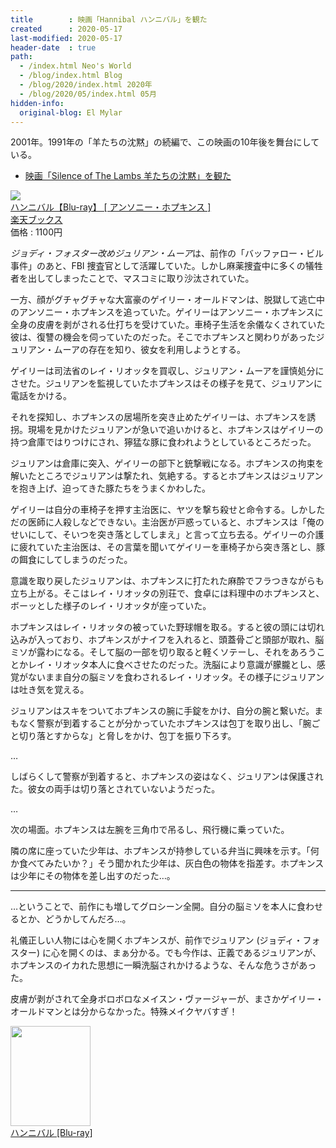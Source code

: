 ```yaml
---
title        : 映画「Hannibal ハンニバル」を観た
created      : 2020-05-17
last-modified: 2020-05-17
header-date  : true
path:
  - /index.html Neo's World
  - /blog/index.html Blog
  - /blog/2020/index.html 2020年
  - /blog/2020/05/index.html 05月
hidden-info:
  original-blog: El Mylar
---
```


2001年。1991年の「羊たちの沈黙」の続編で、この映画の10年後を舞台にしている。

- [映画「Silence of The Lambs 羊たちの沈黙」を観た](07-01.html)

<div class="ad-rakuten">
  <div class="ad-rakuten-image">
    <a href="https://hb.afl.rakuten.co.jp/hgc/g00q0722.waxyc9ff.g00q0722.waxyd017/?pc=https%3A%2F%2Fitem.rakuten.co.jp%2Fbook%2F14463715%2F&amp;m=http%3A%2F%2Fm.rakuten.co.jp%2Fbook%2Fi%2F18204560%2F">
      <img src="https://thumbnail.image.rakuten.co.jp/@0_mall/book/cabinet/6277/4988102446277.jpg?_ex=128x128">
    </a>
  </div>
  <div class="ad-rakuten-info">
    <div class="ad-rakuten-title">
      <a href="https://hb.afl.rakuten.co.jp/hgc/g00q0722.waxyc9ff.g00q0722.waxyd017/?pc=https%3A%2F%2Fitem.rakuten.co.jp%2Fbook%2F14463715%2F&amp;m=http%3A%2F%2Fm.rakuten.co.jp%2Fbook%2Fi%2F18204560%2F">ハンニバル【Blu-ray】 [ アンソニー・ホプキンス ]</a>
    </div>
    <div class="ad-rakuten-shop">
      <a href="https://hb.afl.rakuten.co.jp/hgc/g00q0722.waxyc9ff.g00q0722.waxyd017/?pc=https%3A%2F%2Fwww.rakuten.co.jp%2Fbook%2F&amp;m=http%3A%2F%2Fm.rakuten.co.jp%2Fbook%2F">楽天ブックス</a>
    </div>
    <div class="ad-rakuten-price">価格 : 1100円</div>
  </div>
</div>

*ジョディ・フォスター改めジュリアン・ムーア*は、前作の「バッファロー・ビル事件」のあと、FBI 捜査官として活躍していた。しかし麻薬捜査中に多くの犠牲者を出してしまったことで、マスコミに取り沙汰されていた。

一方、顔がグチャグチャな大富豪のゲイリー・オールドマンは、脱獄して逃亡中のアンソニー・ホプキンスを追っていた。ゲイリーはアンソニー・ホプキンスに全身の皮膚を剥がされる仕打ちを受けていた。車椅子生活を余儀なくされていた彼は、復讐の機会を伺っていたのだった。そこでホプキンスと関わりがあったジュリアン・ムーアの存在を知り、彼女を利用しようとする。

ゲイリーは司法省のレイ・リオッタを買収し、ジュリアン・ムーアを謹慎処分にさせた。ジュリアンを監視していたホプキンスはその様子を見て、ジュリアンに電話をかける。

それを探知し、ホプキンスの居場所を突き止めたゲイリーは、ホプキンスを誘拐。現場を見かけたジュリアンが急いで追いかけると、ホプキンスはゲイリーの持つ倉庫ではりつけにされ、獰猛な豚に食われようとしているところだった。

ジュリアンは倉庫に突入、ゲイリーの部下と銃撃戦になる。ホプキンスの拘束を解いたところでジュリアンは撃たれ、気絶する。するとホプキンスはジュリアンを抱き上げ、迫ってきた豚たちをうまくかわした。

ゲイリーは自分の車椅子を押す主治医に、ヤツを撃ち殺せと命令する。しかしただの医師に人殺しなどできない。主治医が戸惑っていると、ホプキンスは「俺のせいにして、そいつを突き落としてしまえ」と言って立ち去る。ゲイリーの介護に疲れていた主治医は、その言葉を聞いてゲイリーを車椅子から突き落とし、豚の餌食にしてしまうのだった。

意識を取り戻したジュリアンは、ホプキンスに打たれた麻酔でフラつきながらも立ち上がる。そこはレイ・リオッタの別荘で、食卓には料理中のホプキンスと、ボーッとした様子のレイ・リオッタが座っていた。

ホプキンスはレイ・リオッタの被っていた野球帽を取る。すると彼の頭には切れ込みが入っており、ホプキンスがナイフを入れると、頭蓋骨ごと頭部が取れ、脳ミソが露わになる。そして脳の一部を切り取ると軽くソテーし、それをあろうことかレイ・リオッタ本人に食べさせたのだった。洗脳により意識が朦朧とし、感覚がないまま自分の脳ミソを食わされるレイ・リオッタ。その様子にジュリアンは吐き気を覚える。

ジュリアンはスキをついてホプキンスの腕に手錠をかけ、自分の腕と繋いだ。まもなく警察が到着することが分かっていたホプキンスは包丁を取り出し、「腕ごと切り落とすからな」と脅しをかけ、包丁を振り下ろす。

…

しばらくして警察が到着すると、ホプキンスの姿はなく、ジュリアンは保護された。彼女の両手は切り落とされていないようだった。

…

次の場面。ホプキンスは左腕を三角巾で吊るし、飛行機に乗っていた。

隣の席に座っていた少年は、ホプキンスが持参している弁当に興味を示す。「何か食べてみたいか？」そう聞かれた少年は、灰白色の物体を指差す。ホプキンスは少年にその物体を差し出すのだった…。

---

…ということで、前作にも増してグロシーン全開。自分の脳ミソを本人に食わせるとか、どうかしてんだろ…。

礼儀正しい人物には心を開くホプキンスが、前作でジュリアン (ジョディ・フォスター) に心を開くのは、まぁ分かる。でも今作は、正義であるジュリアンが、ホプキンスのイカれた思想に一瞬洗脳されかけるような、そんな危うさがあった。

皮膚が剥がされて全身ボロボロなメイスン・ヴァージャーが、まさかゲイリー・オールドマンとは分からなかった。特殊メイクヤバすぎ！

<div class="ad-amazon">
  <div class="ad-amazon-image">
    <a href="https://www.amazon.co.jp/dp/B01LTHLCB8?tag=neos21-22&amp;linkCode=osi&amp;th=1&amp;psc=1">
      <img src="https://m.media-amazon.com/images/I/51Js-f-fOTL._SL160_.jpg" width="128" height="160">
    </a>
  </div>
  <div class="ad-amazon-info">
    <div class="ad-amazon-title">
      <a href="https://www.amazon.co.jp/dp/B01LTHLCB8?tag=neos21-22&amp;linkCode=osi&amp;th=1&amp;psc=1">ハンニバル [Blu-ray]</a>
    </div>
  </div>
</div>
